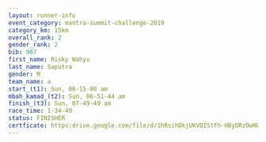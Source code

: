 ```yaml
---
layout: runner-info 
event_category: mantra-summit-challenge-2019 
category_km: 15km 
overall_rank: 2
gender_rank: 2
bib: 987
first_name: Risky Wahyu
last_name: Saputra
gender: M
team_name: a
start_(t1): Sun, 06-15-00 am
mbah_kamad_(t2): Sun, 06-51-44 am
finish_(t3): Sun, 07-49-49 am
race_time: 1-34-49
status: FINISHER
certficate: https:drive.google.com/file/d/1hRsihDkjUKVQIStFh-HByDRzOwHWddbQ/view?usp=sharing
---
```

